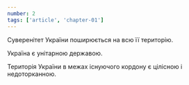 ```yaml
---
number: 2
tags: ['article', 'chapter-01']
---
```


Суверенітет України поширюється на всю її територію.

Україна є унітарною державою.

Територія України в межах існуючого кордону є цілісною і недоторканною.
